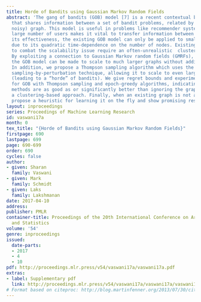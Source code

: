 ```yaml
---
title: Horde of Bandits using Gaussian Markov Random Fields
abstract: 'The gang of bandits (GOB) model [7] is a recent contextual bandits framework
  that shares information between a set of bandit problems, related by a known (possibly
  noisy) graph. This model is useful in problems like recommender systems where the
  large number of users makes it vital to transfer information between users. Despite
  its effectiveness, the existing GOB model can only be applied to small problems
  due to its quadratic time-dependence on the number of nodes. Existing solutions
  to combat the scalability issue require an often-unrealistic  clustering assumption.
  By exploiting a connection to Gaussian Markov random fields (GMRFs), we show that
  the GOB model can be made to scale to much larger graphs without additional assumptions.
  In addition, we propose a Thompson sampling algorithm which uses the recent GMRF
  sampling-by-perturbation technique, allowing it to scale to even larger problems
  (leading to a “horde” of bandits). We give regret bounds and experimental results
  for GOB with Thompson sampling and epoch-greedy algorithms, indicating that these
  methods are as good as or significantly better than ignoring the graph or adopting
  a clustering-based approach. Finally, when an existing graph is not available, we
  propose a heuristic for learning it on the fly and show promising results. '
layout: inproceedings
series: Proceedings of Machine Learning Research
id: vaswani17a
month: 0
tex_title: "{Horde of Bandits using Gaussian Markov Random Fields}"
firstpage: 690
lastpage: 699
page: 690-699
order: 690
cycles: false
author:
- given: Sharan
  family: Vaswani
- given: Mark
  family: Schmidt
- given: Laks
  family: Lakshmanan
date: 2017-04-10
address: 
publisher: PMLR
container-title: Proceedings of the 20th International Conference on Artificial Intelligence
  and Statistics
volume: '54'
genre: inproceedings
issued:
  date-parts:
  - 2017
  - 4
  - 10
pdf: http://proceedings.mlr.press/v54/vaswani17a/vaswani17a.pdf
extras:
- label: Supplementary pdf
  link: http://proceedings.mlr.press/v54/vaswani17a/vaswani17a/vaswani17a-supp.pdf
# Format based on citeproc: http://blog.martinfenner.org/2013/07/30/citeproc-yaml-for-bibliographies/
---
```

